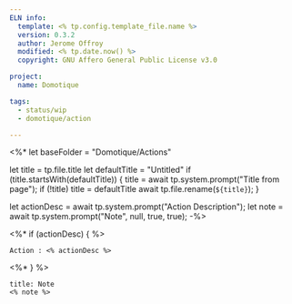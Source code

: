 ```yaml
---
ELN info:
  template: <% tp.config.template_file.name %>
  version: 0.3.2
  author: Jerome Offroy
  modified: <% tp.date.now() %>
  copyright: GNU Affero General Public License v3.0

project:
  name: Domotique

tags:
  - status/wip
  - domotique/action

---
```

<%*
let baseFolder = "Domotique/Actions"

let title = tp.file.title
let defaultTitle = "Untitled"
if (title.startsWith(defaultTitle)) {
	title = await tp.system.prompt("Title from page");
	if (!title) title = defaultTitle
	await tp.file.rename(`${title}`);
}

let actionDesc = await tp.system.prompt("Action Description");
let note = await tp.system.prompt("Note", null, true, true);
-%>

<%* if (actionDesc) { %>
````ad-tip
Action : <% actionDesc %>

````
<%* } %>
````ad-note
title: Note
<% note %>

````
